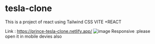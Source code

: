 # tesla-clone
This is a project of react using Tailwind CSS VITE +REACT

Link : https://prince-tesla-clone.netlify.app/
![image](https://user-images.githubusercontent.com/114716398/218322147-f51c5a62-525a-41bb-b6c5-84ef7f1b410f.png)
Responsive :please open it in mobile devies also
